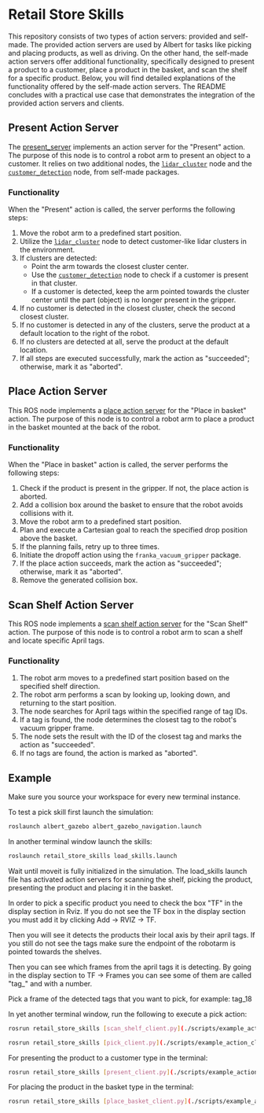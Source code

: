 # Retail Store Skills

This repository consists of two types of action servers: provided and self-made. The provided action servers are used by Albert for tasks like picking and placing products, as well as driving. On the other hand, the self-made action servers offer additional functionality, specifically designed to present a product to a customer, place a product in the basket, and scan the shelf for a specific product. Below, you will find detailed explanations of the functionality offered by the self-made action servers. The README concludes with a practical use case that demonstrates the integration of the provided action servers and clients.


## Present Action Server

The [present_server](./scripts/present_server_moveit.py) implements an action server for the "Present" action. The purpose of this node is to control a robot arm to present an object to a customer. It relies on two additional nodes, the [`lidar_cluster`](../lidar_cluster/src/lidar_cluster_node.py) node and the [`customer_detection`](../customer_detection/src/customer_detection_node.py) node, from self-made packages.

### Functionality

When the "Present" action is called, the server performs the following steps:

1. Move the robot arm to a predefined start position.
2. Utilize the [`lidar_cluster`](../lidar_cluster/src/lidar_cluster_node.py) node to detect customer-like lidar clusters in the environment.
3. If clusters are detected:
   - Point the arm towards the closest cluster center.
   - Use the [`customer_detection`](../customer_detection/src/customer_detection_node.py) node to check if a customer is present in that cluster.
   - If a customer is detected, keep the arm pointed towards the cluster center until the part (object) is no longer present in the gripper.
4. If no customer is detected in the closest cluster, check the second closest cluster.
5. If no customer is detected in any of the clusters, serve the product at a default location to the right of the robot.
6. If no clusters are detected at all, serve the product at the default location.
7. If all steps are executed successfully, mark the action as "succeeded"; otherwise, mark it as "aborted".

## Place Action Server

This ROS node implements a [place action server](./scripts/place_server_moveit.py) for the "Place in basket" action. The purpose of this node is to control a robot arm to place a product in the basket mounted at the back of the robot. 

### Functionality

When the "Place in basket" action is called, the server performs the following steps:

1. Check if the product is present in the gripper. If not, the place action is aborted.
2. Add a collision box around the basket to ensure that the robot avoids collisions with it.
3. Move the robot arm to a predefined start position.
4. Plan and execute a Cartesian goal to reach the specified drop position above the basket.
5. If the planning fails, retry up to three times.
6. Initiate the dropoff action using the `franka_vacuum_gripper` package.
7. If the place action succeeds, mark the action as "succeeded"; otherwise, mark it as "aborted".
8. Remove the generated collision box.


## Scan Shelf Action Server

This ROS node implements a [scan shelf action server](./scripts/scan_shelf_server.py) for the "Scan Shelf" action. The purpose of this node is to control a robot arm to scan a shelf and locate specific April tags.

### Functionality

1. The robot arm moves to a predefined start position based on the specified shelf direction.
2. The robot arm performs a scan by looking up, looking down, and returning to the start position.
3. The node searches for April tags within the specified range of tag IDs.
4. If a tag is found, the node determines the closest tag to the robot's vacuum gripper frame.
5. The node sets the result with the ID of the closest tag and marks the action as "succeeded".
6. If no tags are found, the action is marked as "aborted".



## Example

Make sure you source your workspace for every new terminal instance.

To test a pick skill first launch the simulation:

```bash
roslaunch albert_gazebo albert_gazebo_navigation.launch
```

In another terminal window launch the skills:

```bash
roslaunch retail_store_skills load_skills.launch
```

Wait until moveit is fully initialized in the simulation.
The load_skills launch file has activated action servers for scanning the shelf, picking the product, presenting the product and placing it in the basket.

In order to pick a specific product you need to check the box "TF" in the display section in  Rviz.
If you do not see the TF box in the display section you must add it by clicking Add -> RVIZ -> TF.

Then you will see it detects the products their local axis by their april tags.
If you still do not see the tags make sure the endpoint of the robotarm is pointed towards the shelves.

Then you can see which frames from the april tags it is detecting.
By going in the display section to TF -> Frames you can see some of them are called "tag_" and with a number.

Pick a frame of the detected tags that you want to pick, for example: tag_18

In yet another terminal window, run the following to execute a pick action:
```bash
rosrun retail_store_skills [scan_shelf_client.py](./scripts/example_action_clients/scan_shelf_client.py)
```
```bash
rosrun retail_store_skills [pick_client.py](./scripts/example_action_clients/pick_client.py) 18
```
For presenting the product to a customer type in the terminal:
```bash
rosrun retail_store_skills [present_client.py](./scripts/example_action_clients/present_client.py) 
```
For placing the product in the basket type in the terminal:
```bash
rosrun retail_store_skills [place_basket_client.py](./scripts/example_action_clients/place_basket_client.py)
```





